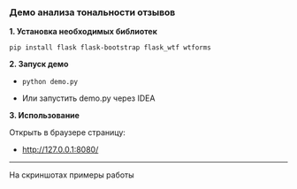### Демо анализа тональности отзывов

**1. Установка необходимых библиотек**

<code>pip install flask flask-bootstrap flask_wtf wtforms </code>

**2. Запуск демо**

- <code>python demo.py</code>

- Или запустить demo.py через IDEA

**3. Использование**

Открыть в браузере страницу:
- http://127.0.0.1:8080/

___

На скриншотах примеры работы 
